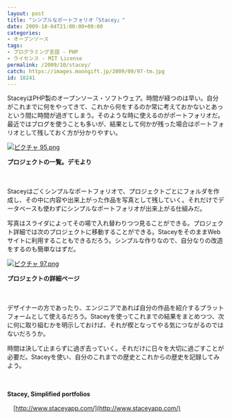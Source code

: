```yaml
---
layout: post
title: "シンプルなポートフォリオ「Stacey」"
date: 2009-10-04T21:00:00+09:00
categories:
- オープンソース
tags: 
- プログラミング言語 - PHP
- ライセンス - MIT License
permalink: /2009/10/stacey/
catch: https://images.moongift.jp/2009/09/97-tm.jpg
id: 18241
---
```

StaceyはPHP製のオープンソース・ソフトウェア。時間が経つのは早い。自分がこれまでに何をやってきて、これから何をするのか常に考えておかないとあっという間に時間が過ぎてしまう。そのような時に使えるのがポートフォリオだ。最近ではブログを使うことも多いが、結果として何かが残った場合はポートフォリオとして残しておく方が分かりやすい。

  

[![ピクチャ 95.png](https://images.moongift.jp/2009/09/95-tm.jpg)](https://images.moongift.jp/2009/09/95.png)  
  
**プロジェクトの一覧。デモより**

  

　

  

Staceyはごくシンプルなポートフォリオで、プロジェクトごとにフォルダを作成し、その中に内容や出来上がった作品を写真として残していく。それだけでデータベースも使わずにシンプルなポートフォリオが出来上がる仕組みだ。

  
  
<!--more-->

写真はスライダによってその場で入れ替わりつつ見ることができる。プロジェクト詳細では次のプロジェクトに移動することができる。StaceyをそのままWebサイトに利用することもできるだろう。シンプルな作りなので、自分なりの改造をするのも簡単なはずだ。

  

[![ピクチャ 97.png](https://images.moongift.jp/2009/09/97-tm.jpg)](https://images.moongift.jp/2009/09/97.png)  
  
**プロジェクトの詳細ページ**

  

　

  

デザイナーの方であったり、エンジニアであれば自分の作品を紹介するプラットフォームとして使えるだろう。Staceyを使ってこれまでの結果をまとめつつ、次に何に取り組むかを明示しておけば、それが楔となってやる気につながるのではないだろうか。

  

時間は決して止まらずに過ぎ去っていく。それだけに日々を大切に過ごすことが必要だ。Staceyを使い、自分のこれまでの歴史とこれからの歴史を記録してみよう。

  

　

  

**Stacey, Simplified portfolios**  
  
　[http://www.staceyapp.com/](http://www.staceyapp.com/)

  
